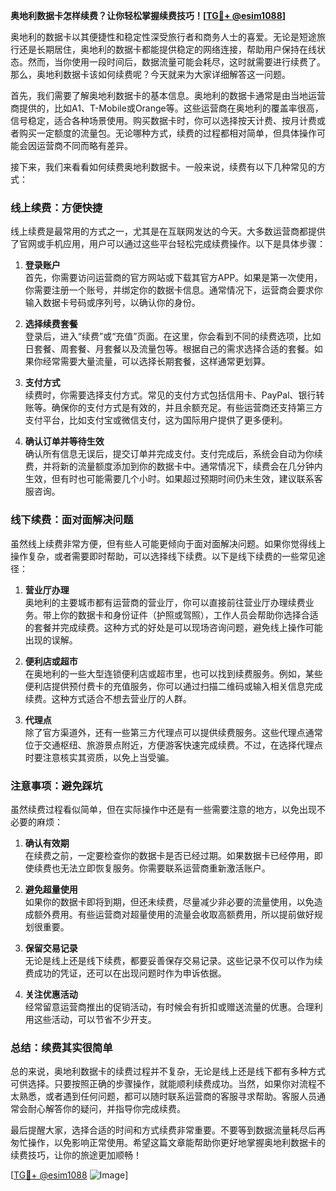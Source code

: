 **奥地利数据卡怎样续费？让你轻松掌握续费技巧！[[TG💪+ @esim1088](https://t.me/s/esim1088)]**

奥地利的数据卡以其便捷性和稳定性深受旅行者和商务人士的喜爱。无论是短途旅行还是长期居住，奥地利的数据卡都能提供稳定的网络连接，帮助用户保持在线状态。然而，当你使用一段时间后，数据流量可能会耗尽，这时就需要进行续费了。那么，奥地利数据卡该如何续费呢？今天就来为大家详细解答这一问题。

首先，我们需要了解奥地利数据卡的基本信息。奥地利的数据卡通常是由当地运营商提供的，比如A1、T-Mobile或Orange等。这些运营商在奥地利的覆盖率很高，信号稳定，适合各种场景使用。购买数据卡时，你可以选择按天计费、按月计费或者购买一定额度的流量包。无论哪种方式，续费的过程都相对简单，但具体操作可能会因运营商不同而略有差异。

接下来，我们来看看如何续费奥地利数据卡。一般来说，续费有以下几种常见的方式：

### **线上续费：方便快捷**

线上续费是最常用的方式之一，尤其是在互联网发达的今天。大多数运营商都提供了官网或手机应用，用户可以通过这些平台轻松完成续费操作。以下是具体步骤：

1. **登录账户**  
   首先，你需要访问运营商的官方网站或下载其官方APP。如果是第一次使用，你需要注册一个账号，并绑定你的数据卡信息。通常情况下，运营商会要求你输入数据卡号码或序列号，以确认你的身份。

2. **选择续费套餐**  
   登录后，进入“续费”或“充值”页面。在这里，你会看到不同的续费选项，比如日套餐、周套餐、月套餐以及流量包等。根据自己的需求选择合适的套餐。如果你经常需要大量流量，可以选择长期套餐，这样通常更划算。

3. **支付方式**  
   续费时，你需要选择支付方式。常见的支付方式包括信用卡、PayPal、银行转账等。确保你的支付方式是有效的，并且余额充足。有些运营商还支持第三方支付平台，比如支付宝或微信支付，这为国际用户提供了更多便利。

4. **确认订单并等待生效**  
   确认所有信息无误后，提交订单并完成支付。支付完成后，系统会自动为你续费，并将新的流量额度添加到你的数据卡中。通常情况下，续费会在几分钟内生效，但有时也可能需要几个小时。如果超过预期时间仍未生效，建议联系客服咨询。

### **线下续费：面对面解决问题**

虽然线上续费非常方便，但有些人可能更倾向于面对面解决问题。如果你觉得线上操作复杂，或者需要即时帮助，可以选择线下续费。以下是线下续费的一些常见途径：

1. **营业厅办理**  
   奥地利的主要城市都有运营商的营业厅，你可以直接前往营业厅办理续费业务。带上你的数据卡和身份证件（护照或驾照），工作人员会帮助你选择合适的套餐并完成续费。这种方式的好处是可以现场咨询问题，避免线上操作可能出现的误解。

2. **便利店或超市**  
   在奥地利的一些大型连锁便利店或超市里，也可以找到续费服务。例如，某些便利店提供预付费卡的充值服务，你可以通过扫描二维码或输入相关信息完成续费。这种方式适合不想去营业厅的人群。

3. **代理点**  
   除了官方渠道外，还有一些第三方代理点可以提供续费服务。这些代理点通常位于交通枢纽、旅游景点附近，方便游客快速完成续费。不过，在选择代理点时要注意核实其资质，以免上当受骗。

### **注意事项：避免踩坑**

虽然续费过程看似简单，但在实际操作中还是有一些需要注意的地方，以免出现不必要的麻烦：

1. **确认有效期**  
   在续费之前，一定要检查你的数据卡是否已经过期。如果数据卡已经停用，即使续费也无法立即恢复服务。你需要联系运营商重新激活账户。

2. **避免超量使用**  
   如果你的数据卡即将到期，但还未续费，尽量减少非必要的流量使用，以免造成额外费用。有些运营商对超量使用的流量会收取高额费用，所以提前做好规划很重要。

3. **保留交易记录**  
   无论是线上还是线下续费，都要妥善保存交易记录。这些记录不仅可以作为续费成功的凭证，还可以在出现问题时作为申诉依据。

4. **关注优惠活动**  
   经常留意运营商推出的促销活动，有时候会有折扣或赠送流量的优惠。合理利用这些活动，可以节省不少开支。

### **总结：续费其实很简单**

总的来说，奥地利数据卡的续费过程并不复杂，无论是线上还是线下都有多种方式可供选择。只要按照正确的步骤操作，就能顺利续费成功。当然，如果你对流程不太熟悉，或者遇到任何问题，都可以随时联系运营商的客服寻求帮助。客服人员通常会耐心解答你的疑问，并指导你完成续费。

最后提醒大家，选择合适的时间和方式续费非常重要。不要等到数据流量耗尽后再匆忙操作，以免影响正常使用。希望这篇文章能帮助你更好地掌握奥地利数据卡的续费技巧，让你的旅途更加顺畅！

[[TG💪+ @esim1088](https://t.me/s/esim1088) ![Image](https://i.postimg.cc/4NQfJmqS/Snipaste-2025-05-13-00-14-12.png)]